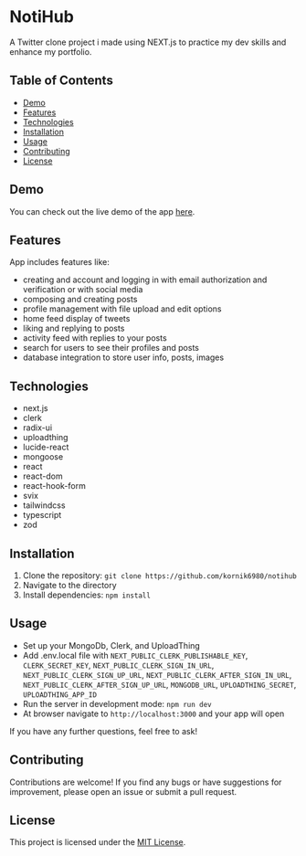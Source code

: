 # NotiHub

A Twitter clone project i made using NEXT.js to practice my dev skills and enhance my portfolio.

## Table of Contents

- [Demo](#demo)
- [Features](#features)
- [Technologies](#technologies)
- [Installation](#installation)
- [Usage](#usage)
- [Contributing](#contributing)
- [License](#license)

## Demo

You can check out the live demo of the app [here](https://notihub.vercel.app/).

## Features

App includes features like:

- creating and account and logging in with email authorization and verification or with social media
- composing and creating posts
- profile management with file upload and edit options
- home feed display of tweets
- liking and replying to posts
- activity feed with replies to your posts
- search for users to see their profiles and posts
- database integration to store user info, posts, images

## Technologies

- next.js
- clerk
- radix-ui
- uploadthing
- lucide-react
- mongoose
- react
- react-dom
- react-hook-form
- svix
- tailwindcss
- typescript
- zod

## Installation

1.  Clone the repository: `git clone https://github.com/kornik6980/notihub`
2.  Navigate to the directory
3.  Install dependencies: `npm install`

## Usage

- Set up your MongoDb, Clerk, and UploadThing
- Add .env.local file with `NEXT_PUBLIC_CLERK_PUBLISHABLE_KEY`, `CLERK_SECRET_KEY`, `NEXT_PUBLIC_CLERK_SIGN_IN_URL`, `NEXT_PUBLIC_CLERK_SIGN_UP_URL`, `NEXT_PUBLIC_CLERK_AFTER_SIGN_IN_URL`, `NEXT_PUBLIC_CLERK_AFTER_SIGN_UP_URL`, `MONGODB_URL`, `UPLOADTHING_SECRET`, `UPLOADTHING_APP_ID`
- Run the server in development mode: `npm run dev`
- At browser navigate to `http://localhost:3000` and your app will open

If you have any further questions, feel free to ask!

## Contributing

Contributions are welcome! If you find any bugs or have suggestions for improvement, please open an issue or submit a pull request.

## License

This project is licensed under the [MIT License](LICENSE).
